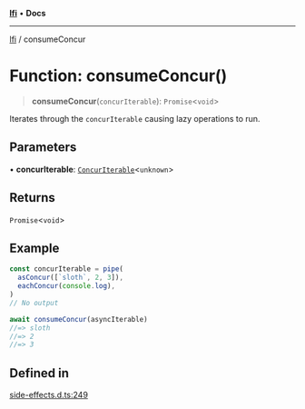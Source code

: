 [**lfi**](../readme.md) • **Docs**

***

[lfi](../globals.md) / consumeConcur

# Function: consumeConcur()

> **consumeConcur**(`concurIterable`): `Promise`\<`void`\>

Iterates through the `concurIterable` causing lazy operations to run.

## Parameters

• **concurIterable**: [`ConcurIterable`](../type-aliases/ConcurIterable.md)\<`unknown`\>

## Returns

`Promise`\<`void`\>

## Example

```js
const concurIterable = pipe(
  asConcur([`sloth`, 2, 3]),
  eachConcur(console.log),
)
// No output

await consumeConcur(asyncIterable)
//=> sloth
//=> 2
//=> 3
```

## Defined in

[side-effects.d.ts:249](https://github.com/TomerAberbach/lfi/blob/a3eb3a94b2928b5200a7bcd0a14fdc70f0cb5947/src/operations/side-effects.d.ts#L249)
